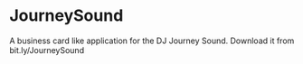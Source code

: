 # JourneySound
A business card like application for the DJ Journey Sound.
Download it from bit.ly/JourneySound
